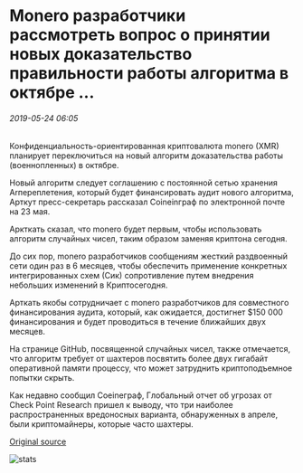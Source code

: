 # Monero разработчики рассмотреть вопрос о принятии новых доказательство правильности работы алгоритма в октябре ...

###### 2019-05-24 06:05

Конфиденциальность-ориентированная криптовалюта monero (XMR) планирует переключиться на новый алгоритм доказательства работы (военнопленных) в октябре.

Новый алгоритм следует соглашению с постоянной сетью хранения Arпереплетения, который будет финансировать аудит нового алгоритма, Арткут пресс-секретарь рассказал Coineinграф по электронной почте на 23 мая.

Аркткать сказал, что monero будет первым, чтобы использовать алгоритм случайных чисел, таким образом заменяя криптона сегодня.

До сих пор, monero разработчиков сообщениям жесткий раздвоенный сети один раз в 6 месяцев, чтобы обеспечить применение конкретных интегрированных схем (Сик) сопротивление путем внедрения небольших изменений в Криптосегодня.

Арткать якобы сотрудничает с monero разработчиков для совместного финансирования аудита, который, как ожидается, достигнет $150 000 финансирования и будет проводиться в течение ближайших двух месяцев.

На странице GitHub, посвященной случайных чисел, также отмечается, что алгоритм требует от шахтеров посвятить более двух гигабайт оперативной памяти процессу, что может затруднить криптоподъемное попытки скрыть.

Как недавно сообщил Coeineграф, Глобальный отчет об угрозах от Check Point Research пришел к выводу, что три наиболее распространенных вредоносных варианта, обнаруженных в апреле, были криптомайнеры, которые часто шахтеры.

[Original source](https://cointelegraph.com/news/monero-developers-consider-adopting-new-proof-of-work-algorithm-in-october)

![stats](https://c.statcounter.com/11760860/0/a89fa40b/1/ "stats")